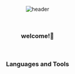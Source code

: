 <div align="center">

![header](https://capsule-render.vercel.app/api?type=waving&color=auto&height=250&section=header&text=InTae's%20GitHub&fontSize=90&desc=Thank%20you%20for%20your%20visiting&descAlignY=70&descAlign=50)

</div>

<br>

<div align='center'>

### welcome!👋

</div>

<br>

<div align='center'>
  
### <i class="fab fa-github"></i>Languages and Tools
 
</div>



